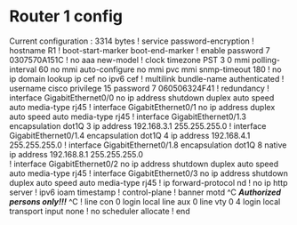 # Router 1 config
Current configuration : 3314 bytes
!
service password-encryption
!
hostname R1
!
boot-start-marker
boot-end-marker
!
enable password 7 0307570A151C
!
no aaa new-model
!
clock timezone PST 3 0
mmi polling-interval 60
no mmi auto-configure
no mmi pvc
mmi snmp-timeout 180
!
no ip domain lookup
ip cef
no ipv6 cef
!
multilink bundle-name authenticated
!
username cisco privilege 15 password 7 060506324F41
!
redundancy
!
interface GigabitEthernet0/0
 no ip address
 shutdown
 duplex auto
 speed auto
 media-type rj45
!
interface GigabitEthernet0/1
 no ip address
 duplex auto
 speed auto
 media-type rj45
!
interface GigabitEthernet0/1.3
 encapsulation dot1Q 3
 ip address 192.168.3.1 255.255.255.0
!
interface GigabitEthernet0/1.4
 encapsulation dot1Q 4
 ip address 192.168.4.1 255.255.255.0
!
interface GigabitEthernet0/1.8
 encapsulation dot1Q 8 native  
 ip address 192.168.8.1 255.255.255.0  
!
interface GigabitEthernet0/2
 no ip address
 shutdown
 duplex auto
 speed auto
 media-type rj45
!
interface GigabitEthernet0/3
 no ip address
 shutdown
 duplex auto
 speed auto
 media-type rj45
!
ip forward-protocol nd
!
no ip http server
!
ipv6 ioam timestamp
!
control-plane
!
banner motd ^C
*****Authorized persons only!!!***** ^C
!
line con 0
 login local
line aux 0
line vty 0 4
 login local
 transport input none
!
no scheduler allocate
!
end



